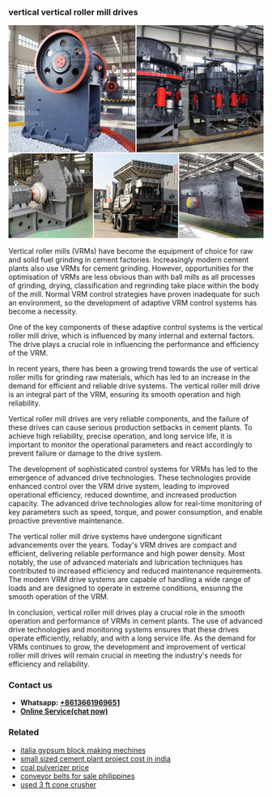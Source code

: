 <h3>vertical vertical roller mill drives</h3><img src='1706767737.jpg' alt=''><p>Vertical roller mills (VRMs) have become the equipment of choice for raw and solid fuel grinding in cement factories. Increasingly modern cement plants also use VRMs for cement grinding. However, opportunities for the optimisation of VRMs are less obvious than with ball mills as all processes of grinding, drying, classification and regrinding take place within the body of the mill. Normal VRM control strategies have proven inadequate for such an environment, so the development of adaptive VRM control systems has become a necessity.</p><p>One of the key components of these adaptive control systems is the vertical roller mill drive, which is influenced by many internal and external factors. The drive plays a crucial role in influencing the performance and efficiency of the VRM.</p><p>In recent years, there has been a growing trend towards the use of vertical roller mills for grinding raw materials, which has led to an increase in the demand for efficient and reliable drive systems. The vertical roller mill drive is an integral part of the VRM, ensuring its smooth operation and high reliability.</p><p>Vertical roller mill drives are very reliable components, and the failure of these drives can cause serious production setbacks in cement plants. To achieve high reliability, precise operation, and long service life, it is important to monitor the operational parameters and react accordingly to prevent failure or damage to the drive system.</p><p>The development of sophisticated control systems for VRMs has led to the emergence of advanced drive technologies. These technologies provide enhanced control over the VRM drive system, leading to improved operational efficiency, reduced downtime, and increased production capacity. The advanced drive technologies allow for real-time monitoring of key parameters such as speed, torque, and power consumption, and enable proactive preventive maintenance.</p><p>The vertical roller mill drive systems have undergone significant advancements over the years. Today's VRM drives are compact and efficient, delivering reliable performance and high power density. Most notably, the use of advanced materials and lubrication techniques has contributed to increased efficiency and reduced maintenance requirements. The modern VRM drive systems are capable of handling a wide range of loads and are designed to operate in extreme conditions, ensuring the smooth operation of the VRM.</p><p>In conclusion, vertical roller mill drives play a crucial role in the smooth operation and performance of VRMs in cement plants. The use of advanced drive technologies and monitoring systems ensures that these drives operate efficiently, reliably, and with a long service life. As the demand for VRMs continues to grow, the development and improvement of vertical roller mill drives will remain crucial in meeting the industry's needs for efficiency and reliability.</p><h3>Contact us</h3><ul><li><strong>Whatsapp:&nbsp;<a href="https://wa.me/8613661969651">+8613661969651</a></strong></li><li><a href="https://swt.shibang-china.com/?git&amp;zhl&amp;vertical vertical roller mill drives"><strong>Online Service(chat now)</strong></a></li></ul><h3>Related</h3><ul><li><a href='italia gypsum block making mechines.md'>italia gypsum block making mechines</a></li><li><a href='small sized cement plant project cost in india.md'>small sized cement plant project cost in india</a></li><li><a href='coal pulverizer price.md'>coal pulverizer price</a></li><li><a href='conveyor belts for sale philippines.md'>conveyor belts for sale philippines</a></li><li><a href='used 3 ft cone crusher.md'>used 3 ft cone crusher</a></li></ul>